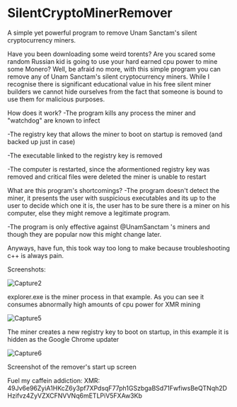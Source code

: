 # SilentCryptoMinerRemover
A simple yet powerful program to remove Unam Sanctam's silent cryptocurrency miners.



Have you been downloading some weird torents? Are you scared some random Russian kid is going to use your hard earned cpu power to mine some Monero? Well, be afraid no more, with this simple program you can remove any of Unam Sanctam's silent cryptocurrency miners. 
While I recognise there is significant educational value in his free silent miner builders we cannot hide ourselves from the fact that someone is bound to use them for malicious purposes.



How does it work?
-The program kills any process the miner and "watchdog" are known to infect

-The registry key that allows the miner to boot on startup is removed (and backed up just in case)

-The executable linked to the registry key is removed

-The computer is restarted, since the aformentioned registry key was removed and critical files were deleted the miner is unable to restart 



What are this program's shortcomings?
-The program doesn't detect the miner, it presents the user with suspicious executables and its up to the user to decide which one it is, the user has to be sure there is a miner on his computer, else they might remove a legitimate program.

-The program is only effective against @UnamSanctam 's miners and though they are popular now this might change later.




Anyways, have fun, this took way too long to make because troubleshooting c++ is always pain.




Screenshots:

![Capture2](https://user-images.githubusercontent.com/110684896/183122194-63fe7fed-e779-4dfa-9d4e-5fa7baf5e536.PNG)

explorer.exe is the miner process in that example. As you can see it consumes abnormally high amounts of cpu power for XMR mining


![Capture5](https://user-images.githubusercontent.com/110684896/183122406-0d02b2a9-a139-4cab-886e-6abcb16e3b0a.PNG)

The miner creates a new registry key to boot on startup, in this example it is hidden as the Google Chrome updater


![Capture6](https://user-images.githubusercontent.com/110684896/183122657-9ac263ea-c948-4fe7-a88d-5a79e6261b14.PNG)

Screenshot of the remover's start up screen



Fuel my caffein addiction:
XMR: 49Jv6e96ZyiA1HKcZ6y3pf7XPdsqF77ph1GSzbgaBSd71FwfiwsBeQTNqh2DHzifvz4ZyVZXCFNVVNq6mETLPiV5FXAw3Kb
